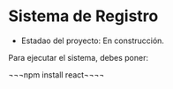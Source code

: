  <h1> Sistema de Registro  </h1>

 - Estadao del proyecto: En construcción.

 Para ejecutar el sistema, debes poner:
 
 ¬¬¬npm install react¬¬¬¬

